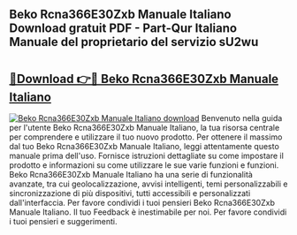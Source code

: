 ## Beko Rcna366E30Zxb Manuale Italiano Download gratuit PDF - Part-Qur Italiano Manuale del proprietario del servizio sU2wu

# <h2><a href="http://dfb51y0.blite.top/?on=Beko+Rcna366E30Zxb+Manuale+Italiano">🔗Download 👉🔴 Beko Rcna366E30Zxb Manuale Italiano</a></h2>

[![Beko Rcna366E30Zxb Manuale Italiano download](https://i.imgur.com/lujVjoI.png)](http://dfb51y0.blite.top/?on=Beko+Rcna366E30Zxb+Manuale+Italiano)
Benvenuto nella guida per l'utente Beko Rcna366E30Zxb Manuale Italiano, la tua risorsa centrale per comprendere e utilizzare il tuo nuovo prodotto. Per ottenere il massimo dal tuo Beko Rcna366E30Zxb Manuale Italiano, leggi attentamente questo manuale prima dell'uso. Fornisce istruzioni dettagliate su come impostare il prodotto e informazioni su come utilizzare le sue varie funzioni e funzioni. Beko Rcna366E30Zxb Manuale Italiano ha una serie di funzionalità avanzate, tra cui geolocalizzazione, avvisi intelligenti, temi personalizzabili e sincronizzazione di più dispositivi, tutti accessibili e personalizzati dall'interfaccia. Per favore condividi i tuoi pensieri Beko Rcna366E30Zxb Manuale Italiano. Il tuo Feedback è inestimabile per noi. Per favore condividi i tuoi pensieri e suggerimenti.
